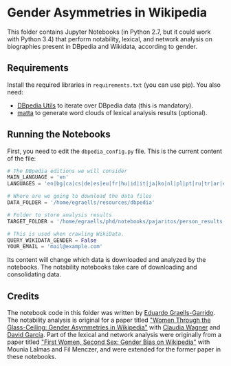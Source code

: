 # Gender Asymmetries in Wikipedia

This folder contains Jupyter Notebooks (in Python 2.7, but it could work with Python 3.4) that perform notability, lexical, and network analysis on biographies present in DBpedia and Wikidata, according to gender.

## Requirements 

Install the required libraries in `requirements.txt` (you can use pip).
You also need:

  * [DBpedia Utils](https://github.com/carnby/dbpedia_utils) to iterate over DBpedia data (this is mandatory).
  * [matta](https://github.com/carnby/matta) to generate word clouds of lexical analysis results (optional). 

## Running the Notebooks

First, you need to edit the `dbpedia_config.py` file. This is the current content of the file:

```python
# The DBpedia editions we will consider
MAIN_LANGUAGE = 'en'
LANGUAGES = 'en|bg|ca|cs|de|es|eu|fr|hu|id|it|ja|ko|nl|pl|pt|ru|tr|ar|el'.split('|')

# Where are we going to download the data files
DATA_FOLDER = '/home/egraells/resources/dbpedia'

# Folder to store analysis results
TARGET_FOLDER = '/home/egraells/phd/notebooks/pajaritos/person_results'

# This is used when crawling WikiData.
QUERY_WIKIDATA_GENDER = False
YOUR_EMAIL = 'mail@example.com'
```
  
Its content will change which data is downloaded and analyzed by the notebooks. The notability notebooks take care of downloading and consolidating data.

## Credits

The notebook code in this folder was written by [Eduardo Graells-Garrido](http://carnby.github.io). The notability analysis is original for a paper titled ["Women Through the Glass-Ceiling: Gender Asymmetries in Wikipedia"](http://arxiv.org/abs/1601.04890) with [Claudia Wagner](http://claudiawagner.info/) and [David García](http://dgarcia.eu/). Part of the lexical and network analysis were originally from a paper titled ["First Women, Second Sex: Gender Bias on Wikipedia"](http://arxiv.org/abs/1502.02341) with Mounia Lalmas and Fil Menczer, and were extended for the former paper in these notebooks.